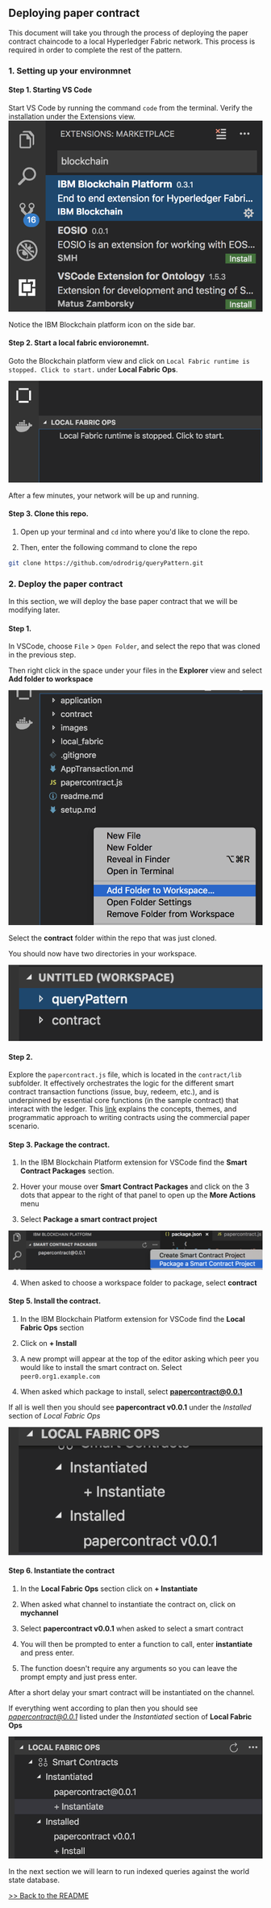 ## Deploying paper contract 
This document will take you through the process of deploying the paper contract chaincode to a local Hyperledger Fabric network. This process is required in order to complete the rest of the pattern. 

### 1. Setting up your environmnet
#### Step 1. Starting VS Code
Start VS Code by running the command `code` from the terminal. 
Verify the installation under the Extensions view.   
![Fabric extension](images/VerifyFabricExtension.png)

Notice the IBM Blockchain platform icon on the side bar.
#### Step 2. Start a local fabric envioronemnt.
Goto the Blockchain platform view and click on `Local Fabric runtime is stopped. Click to start.` under **Local Fabric Ops**.

![Starting Local Fabric](images/StartingLocalFabric.png)

After a few minutes, your network will be up and running.

#### Step 3. Clone this repo. 

1. Open up your terminal and `cd` into where you'd like to clone the repo. 

2. Then, enter the following command to clone the repo
```bash
git clone https://github.com/odrodrig/queryPattern.git
```

### 2. Deploy the paper contract
In this section, we will deploy the base paper contract that we will be modifying later. 

#### Step 1.
In VSCode, choose `File` > `Open Folder`, and select the repo that was cloned in the previous step. 

Then right click in the space under your files in the **Explorer** view and select **Add folder to workspace**

![add folder](./images/addFolder.png)

Select the **contract** folder within the repo that was just cloned.

You should now have two directories in your workspace.

![two directories](./images/twoDirs.png)

#### Step 2.
Explore the `papercontract.js` file, which is located in the `contract/lib` subfolder. It effectively orchestrates the logic for the different smart contract transaction functions (issue, buy, redeem, etc.), and is underpinned by essential core functions (in the sample contract) that interact with the ledger. This [link](https://hyperledger-fabric.readthedocs.io/en/master/tutorial/commercial_paper.html) explains the concepts, themes, and programmatic approach to writing contracts using the commercial paper scenario.

#### Step 3. Package the contract.
1. In the IBM Blockchain Platform extension for VSCode find the **Smart Contract Packages** section.  

2. Hover your mouse over **Smart Contract Packages** and click on the 3 dots that appear to the right of that panel to open up the **More Actions** menu

3. Select **Package a smart contract project**

![package](./images/package.png)

4. When asked to choose a workspace folder to package, select **contract**

#### Step 5. Install the contract.
1. In the IBM Blockchain Platform extension for VSCode find the **Local Fabric Ops** section 

2. Click on **+ Install** 

3. A new prompt will appear at the top of the editor asking which peer you would like to install the smart contract on. Select `peer0.org1.example.com`

4. When asked which package to install, select **papercontract@0.0.1**

If all is well then you should see **papercontract v0.0.1** under the *Installed* section of *Local Fabric Ops*

![installed](./images/installed.png)

#### Step 6. Instantiate the contract
1. In the **Local Fabric Ops** section click on **+ Instantiate** 

2. When asked what channel to instantiate the contract on, click on **mychannel**

3. Select **papercontract v0.0.1** when asked to select a smart contract

4. You will then be prompted to enter a function to call, enter **instantiate** and press enter.

5. The function doesn't require any arguments so you can leave the prompt empty and just press enter.

After a short delay your smart contract will be instantiated on the channel.

If everything went according to plan then you should see *papercontract@0.0.1* listed under the *Instantiated* section of **Local Fabric Ops**

![instantiated](./images/instantiated.png)

In the next section we will learn to run indexed queries against the world state database.

[>> Back to the README](readme.md)
 
